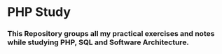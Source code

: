 # PHP Study
 
 ### This Repository groups all my practical exercises and notes while studying PHP, SQL and Software Architecture.